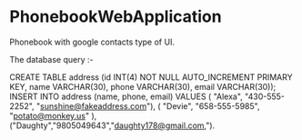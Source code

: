 # PhonebookWebApplication
Phonebook with google contacts type of UI.

The database query :-

CREATE TABLE address (id INT(4) NOT NULL AUTO_INCREMENT PRIMARY KEY, name VARCHAR(30), phone VARCHAR(30), email VARCHAR(30));
INSERT INTO address (name, phone, email) VALUES ( "Alexa", "430-555-2252", "sunshine@fakeaddress.com"), ( "Devie", "658-555-5985", "potato@monkey.us" ),
("Daughty","9805049643","daughty178@gmail.com,").
